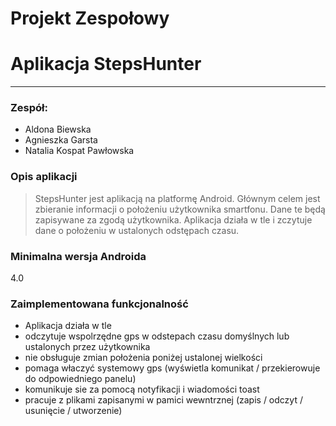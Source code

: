 # Projekt Zespołowy
# Aplikacja StepsHunter

___

### Zespół:
- Aldona Biewska
- Agnieszka Garsta
- Natalia Kospat Pawłowska

### Opis aplikacji
> StepsHunter jest aplikacją na platformę Android.
> Głównym celem jest zbieranie informacji o położeniu użytkownika smartfonu.
> Dane te będą zapisywane za zgodą użytkownika.
> Aplikacja działa w tle i zczytuje dane o położeniu w ustalonych odstępach czasu.

### Minimalna wersja Androida
4.0

### Zaimplementowana funkcjonalność
* Aplikacja działa w tle
* odczytuje wspolrzędne gps w odstepach czasu domyślnych lub ustalonych przez użytkownika 
* nie obsługuje zmian położenia poniżej ustalonej wielkości
* pomaga właczyć systemowy gps (wyświetla komunikat / przekierowuje do odpowiedniego panelu)
* komunikuje sie za pomocą notyfikacji i wiadomości toast
* pracuje z plikami zapisanymi w pamici wewntrznej (zapis / odczyt / usunięcie / utworzenie)
